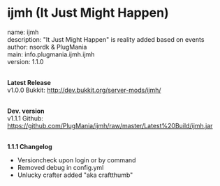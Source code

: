 ijmh (It Just Might Happen)
====

name: ijmh<br />
description: "It Just Might Happen" is reality added based on events<br />
author: nsordk & PlugMania<br />
main: info.plugmania.ijmh.ijmh<br />
version: 1.1.0<br /><br />

<b>Latest Release</b><br />
v1.0.0 Bukkit: http://dev.bukkit.org/server-mods/ijmh/<br /><br />

<b>Dev. version</b><br />
v1.1.1 Github: https://github.com/PlugMania/ijmh/raw/master/Latest%20Build/ijmh.jar<br /><br />
              
<b>1.1.1 Changelog</b><br />
- Versioncheck upon login or by command<br />
- Removed debug in config.yml<br />
- Unlucky crafter added "aka craftthumb"<br />